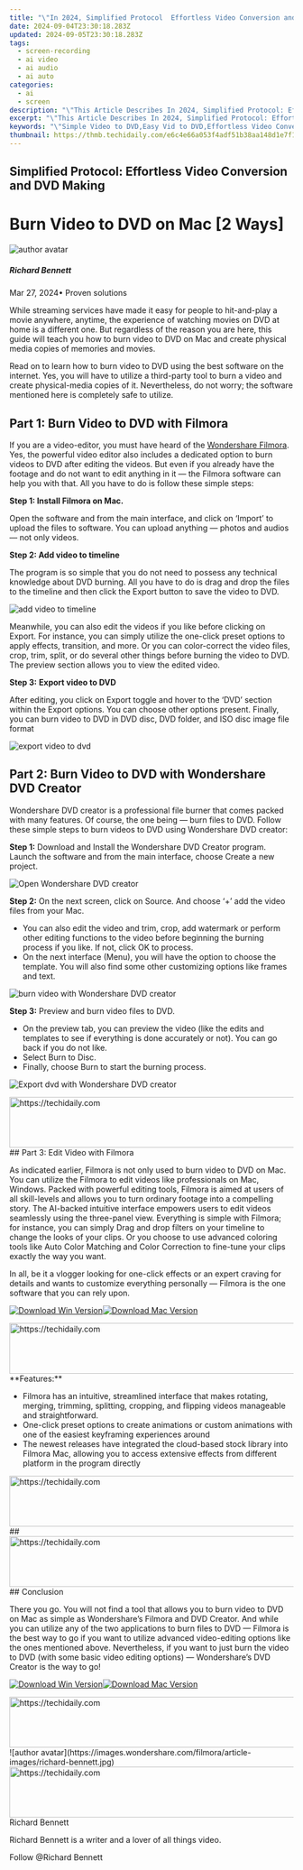 ```yaml
---
title: "\"In 2024, Simplified Protocol  Effortless Video Conversion and DVD Making\""
date: 2024-09-04T23:30:18.283Z
updated: 2024-09-05T23:30:18.283Z
tags: 
  - screen-recording
  - ai video
  - ai audio
  - ai auto
categories: 
  - ai
  - screen
description: "\"This Article Describes In 2024, Simplified Protocol: Effortless Video Conversion and DVD Making\""
excerpt: "\"This Article Describes In 2024, Simplified Protocol: Effortless Video Conversion and DVD Making\""
keywords: "\"Simple Video to DVD,Easy Vid to DVD,Effortless Video Conversion,DIY DVD Making,Quick Vid to Disc,Simplified Vid Converter,No-Fuss DVD Crafting\""
thumbnail: https://thmb.techidaily.com/e6c4e66a053f4adf51b38aa148d1e7f1b0fe37b06c40a2dc84de8d83be8e3fd3.jpg
---
```


## Simplified Protocol: Effortless Video Conversion and DVD Making

# Burn Video to DVD on Mac \[2 Ways\]

![author avatar](https://images.wondershare.com/filmora/article-images/richard-bennett.jpg)

##### Richard Bennett

 Mar 27, 2024• Proven solutions

While streaming services have made it easy for people to hit-and-play a movie anywhere, anytime, the experience of watching movies on DVD at home is a different one. But regardless of the reason you are here, this guide will teach you how to burn video to DVD on Mac and create physical media copies of memories and movies.

Read on to learn how to burn video to DVD using the best software on the internet. Yes, you will have to utilize a third-party tool to burn a video and create physical-media copies of it. Nevertheless, do not worry; the software mentioned here is completely safe to utilize.

## Part 1: Burn Video to DVD with Filmora

If you are a video-editor, you must have heard of the [Wondershare Filmora](https://tools.techidaily.com/wondershare/filmora/download/). Yes, the powerful video editor also includes a dedicated option to burn videos to DVD after editing the videos. But even if you already have the footage and do not want to edit anything in it — the Filmora software can help you with that. All you have to do is follow these simple steps:

**Step 1: Install Filmora on Mac.**

Open the software and from the main interface, and click on ‘Import’ to upload the files to software. You can upload anything — photos and audios — not only videos.

**Step 2: Add video to timeline**

The program is so simple that you do not need to possess any technical knowledge about DVD burning. All you have to do is drag and drop the files to the timeline and then click the Export button to save the video to DVD.

![add video to timeline](https://images.wondershare.com/filmora/article-images/burn-video-to-dvd-mac-1.jpg)

Meanwhile, you can also edit the videos if you like before clicking on Export. For instance, you can simply utilize the one-click preset options to apply effects, transition, and more. Or you can color-correct the video files, crop, trim, split, or do several other things before burning the video to DVD. The preview section allows you to view the edited video.

**Step 3:** **Export video to DVD**

After editing, you click on Export toggle and hover to the ‘DVD’ section within the Export options. You can choose other options present. Finally, you can burn video to DVD in DVD disc, DVD folder, and ISO disc image file format

![export video to dvd](https://images.wondershare.com/filmora/article-images/burn-video-to-dvd-mac-2.jpg)

## Part 2: Burn Video to DVD with Wondershare DVD Creator

Wondershare DVD creator is a professional file burner that comes packed with many features. Of course, the one being — burn files to DVD. Follow these simple steps to burn videos to DVD using Wondershare DVD creator:

**Step 1:**  Download and Install the Wondershare DVD Creator program. Launch the software and from the main interface, choose Create a new project.

![Open Wondershare DVD creator](https://images.wondershare.com/filmora/article-images/burn-video-to-dvd-mac-3.jpg)

**Step 2:** On the next screen, click on Source. And choose ‘+’ add the video files from your Mac.

* You can also edit the video and trim, crop, add watermark or perform other editing functions to the video before beginning the burning process if you like. If not, click OK to process.
* On the next interface (Menu), you will have the option to choose the template. You will also find some other customizing options like frames and text.

![burn video with Wondershare DVD creator](https://images.wondershare.com/filmora/article-images/burn-video-to-dvd-mac-4.jpg)

**Step 3:** Preview and burn video files to DVD.

* On the preview tab, you can preview the video (like the edits and templates to see if everything is done accurately or not). You can go back if you do not like.
* Select Burn to Disc.
* Finally, choose Burn to start the burning process.

![Export dvd with Wondershare DVD creator](https://images.wondershare.com/filmora/article-images/burn-video-to-dvd-mac-5.jpg)

<!-- affiliate ads begin -->
<a href="https://appsumo.8odi.net/c/5597632/2068408/7443" target="_top" id="2068408">
  <img src="//a.impactradius-go.com/display-ad/7443-2068408" border="0" alt="https://techidaily.com" width="728" height="90"/>
</a>
<img height="0" width="0" src="https://appsumo.8odi.net/i/5597632/2068408/7443" style="position:absolute;visibility:hidden;" border="0" />
<!-- affiliate ads end -->
## Part 3: Edit Video with Filmora

As indicated earlier, Filmora is not only used to burn video to DVD on Mac. You can utilize the Filmora to edit videos like professionals on Mac, Windows. Packed with powerful editing tools, Filmora is aimed at users of all skill-levels and allows you to turn ordinary footage into a compelling story. The AI-backed intuitive interface empowers users to edit videos seamlessly using the three-panel view. Everything is simple with Filmora; for instance, you can simply Drag and drop filters on your timeline to change the looks of your clips. Or you choose to use advanced coloring tools like Auto Color Matching and Color Correction to fine-tune your clips exactly the way you want.

In all, be it a vlogger looking for one-click effects or an expert craving for details and wants to customize everything personally — Filmora is the one software that you can rely upon.

[![Download Win Version](https://images.wondershare.com/filmora/guide/download-btn-win.jpg)](https://tools.techidaily.com/wondershare/filmora/download/)[![Download Mac Version](https://images.wondershare.com/filmora/guide/download-btn-mac.jpg)](https://tools.techidaily.com/wondershare/filmora/download/)

<!-- affiliate ads begin -->
<a href="https://appsumo.8odi.net/c/5597632/2068417/7443" target="_top" id="2068417">
  <img src="//a.impactradius-go.com/display-ad/7443-2068417" border="0" alt="https://techidaily.com" width="728" height="90"/>
</a>
<img height="0" width="0" src="https://appsumo.8odi.net/i/5597632/2068417/7443" style="position:absolute;visibility:hidden;" border="0" />
<!-- affiliate ads end -->
**Features:**

* Filmora has an intuitive, streamlined interface that makes rotating, merging, trimming, splitting, cropping, and flipping videos manageable and straightforward.
* One-click preset options to create animations or custom animations with one of the easiest keyframing experiences around
* The newest releases have integrated the cloud-based stock library into Filmora Mac, allowing you to access extensive effects from different platform in the program directly

<!-- affiliate ads begin -->
<a href="https://appsumo.8odi.net/c/5597632/2030385/7443" target="_top" id="2030385">
  <img src="//a.impactradius-go.com/display-ad/7443-2030385" border="0" alt="https://techidaily.com" width="728" height="90"/>
</a>
<img height="0" width="0" src="https://appsumo.8odi.net/i/5597632/2030385/7443" style="position:absolute;visibility:hidden;" border="0" />
<!-- affiliate ads end -->
##  

<!-- affiliate ads begin -->
<a href="https://appsumo.8odi.net/c/5597632/2111982/7443" target="_top" id="2111982">
  <img src="//a.impactradius-go.com/display-ad/7443-2111982" border="0" alt="https://techidaily.com" width="728" height="90"/>
</a>
<img height="0" width="0" src="https://appsumo.8odi.net/i/5597632/2111982/7443" style="position:absolute;visibility:hidden;" border="0" />
<!-- affiliate ads end -->
## Conclusion

There you go. You will not find a tool that allows you to burn video to DVD on Mac as simple as Wondershare’s Filmora and DVD Creator. And while you can utilize any of the two applications to burn files to DVD — Filmora is the best way to go if you want to utilize advanced video-editing options like the ones mentioned above. Nevertheless, if you want to just burn the video to DVD (with some basic video editing options) — Wondershare’s DVD Creator is the way to go!

[![Download Win Version](https://images.wondershare.com/filmora/guide/download-btn-win.jpg)](https://tools.techidaily.com/wondershare/filmora/download/)[![Download Mac Version](https://images.wondershare.com/filmora/guide/download-btn-mac.jpg)](https://tools.techidaily.com/wondershare/filmora/download/)

<!-- affiliate ads begin -->
<a href="https://imp.i110150.net/c/5597632/798165/11305" target="_top" id="798165">
  <img src="//a.impactradius-go.com/display-ad/11305-798165" border="0" alt="https://techidaily.com" width="728" height="90"/>
</a>
<img height="0" width="0" src="https://imp.i110150.net/i/5597632/798165/11305" style="position:absolute;visibility:hidden;" border="0" />
<!-- affiliate ads end -->
![author avatar](https://images.wondershare.com/filmora/article-images/richard-bennett.jpg)

<!-- affiliate ads begin -->
<a href="https://appsumo.8odi.net/c/5597632/2087395/7443" target="_top" id="2087395">
  <img src="//a.impactradius-go.com/display-ad/7443-2087395" border="0" alt="https://techidaily.com" width="728" height="90"/>
</a>
<img height="0" width="0" src="https://appsumo.8odi.net/i/5597632/2087395/7443" style="position:absolute;visibility:hidden;" border="0" />
<!-- affiliate ads end -->
Richard Bennett

Richard Bennett is a writer and a lover of all things video.

Follow @Richard Bennett


<ins class="adsbygoogle"
     style="display:block"
     data-ad-format="autorelaxed"
     data-ad-client="ca-pub-7571918770474297"
     data-ad-slot="1223367746"></ins>



<ins class="adsbygoogle"
     style="display:block"
     data-ad-client="ca-pub-7571918770474297"
     data-ad-slot="8358498916"
     data-ad-format="auto"
     data-full-width-responsive="true"></ins>







